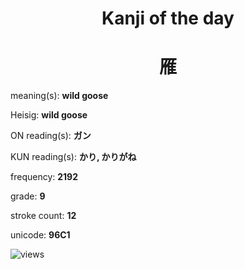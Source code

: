 <h1 align="center">Kanji of the day</h1>
<h1 align="center">雁</h1>
<p align="left">meaning(s): <b>wild goose</b></p>
<p align="left">Heisig: <b>wild goose</b></p>
<p align="left">ON reading(s): <b>ガン</b></p>
<p align="left">KUN reading(s): <b>かり, かりがね</b></p>
<p align="left">frequency: <b>2192</b></p>
<p align="left">grade: <b>9</b></p>
<p align="left">stroke count: <b>12</b></p>
<p align="left">unicode: <b>96C1</b></p>
<p align="left"><img src="https://komarev.com/ghpvc/?username=tristanwagner-kanjioftheday&label=Views&color=0e75b6&style=flat" alt="views"/></p>
